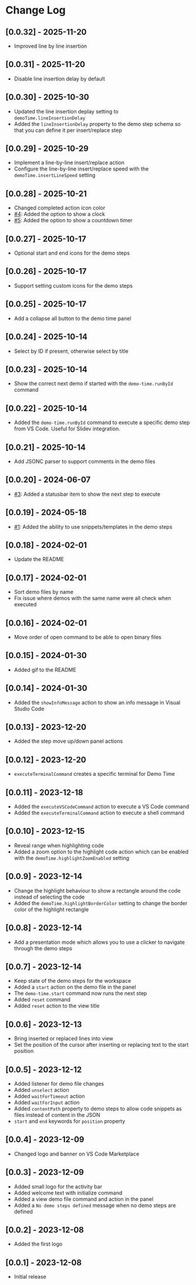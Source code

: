 # Change Log

## [0.0.32] - 2025-11-20

- Improved line by line insertion

## [0.0.31] - 2025-11-20

- Disable line insertion delay by default

## [0.0.30] - 2025-10-30

- Updated the line insertion deplay setting to `demoTime.lineInsertionDelay`
- Added the `lineInsertionDelay` property to the demo step schema so that you can define it per insert/replace step

## [0.0.29] - 2025-10-29

- Implement a line-by-line insert/replace action
- Configure the line-by-line insert/replace speed with the `demoTime.insertLineSpeed` setting

## [0.0.28] - 2025-10-21

- Changed completed action icon color
- [#4](https://github.com/estruyf/vscode-demo-time/issues/4): Added the option to show a clock
- [#5](https://github.com/estruyf/vscode-demo-time/issues/5): Added the option to show a countdown timer

## [0.0.27] - 2025-10-17

- Optional start and end icons for the demo steps

## [0.0.26] - 2025-10-17

- Support setting custom icons for the demo steps

## [0.0.25] - 2025-10-17

- Add a collapse all button to the demo time panel

## [0.0.24] - 2025-10-14

- Select by ID if present, otherwise select by title

## [0.0.23] - 2025-10-14

- Show the correct next demo if started with the `demo-time.runById` command

## [0.0.22] - 2025-10-14

- Added the `demo-time.runById` command to execute a specific demo step from VS Code. Useful for Slidev integration.

## [0.0.21] - 2025-10-14

- Add JSONC parser to support comments in the demo files

## [0.0.20] - 2024-06-07

- [#3](https://github.com/estruyf/vscode-demo-time/issues/3): Added a statusbar item to show the next step to execute

## [0.0.19] - 2024-05-18

- [#1](https://github.com/estruyf/vscode-demo-time/issues/1): Added the ability to use snippets/templates in the demo steps

## [0.0.18] - 2024-02-01

- Update the README

## [0.0.17] - 2024-02-01

- Sort demo files by name
- Fix issue where demos with the same name were all check when executed

## [0.0.16] - 2024-02-01

- Move order of open command to be able to open binary files

## [0.0.15] - 2024-01-30

- Added gif to the README

## [0.0.14] - 2024-01-30

- Added the `showInfoMessage` action to show an info message in Visual Studio Code

## [0.0.13] - 2023-12-20

- Added the step move up/down panel actions

## [0.0.12] - 2023-12-20

- `executeTerminalCommand` creates a specific terminal for Demo Time

## [0.0.11] - 2023-12-18

- Added the `executeVSCodeCommand` action to execute a VS Code command
- Added the `executeTerminalCommand` action to execute a shell command

## [0.0.10] - 2023-12-15

- Reveal range when highlighting code
- Added a zoom option to the highlight code action which can be enabled with the `demoTime.highlightZoomEnabled` setting

## [0.0.9] - 2023-12-14

- Change the highlight behaviour to show a rectangle around the code instead of selecting the code
- Added the `demoTime.highlightBorderColor` setting to change the border color of the highlight rectangle

## [0.0.8] - 2023-12-14

- Add a presentation mode which allows you to use a clicker to navigate through the demo steps

## [0.0.7] - 2023-12-14

- Keep state of the demo steps for the workspace
- Added a `start` action on the demo file in the panel
- The `demo-time.start` command now runs the next step
- Added `reset` command
- Added `reset` action to the view title

## [0.0.6] - 2023-12-13

- Bring inserted or replaced lines into view
- Set the position of the cursor after inserting or replacing text to the start position

## [0.0.5] - 2023-12-12

- Added listener for demo file changes
- Added `unselect` action
- Added `waitForTimeout` action
- Added `waitForInput` action
- Added `contentPath` property to demo steps to allow code snippets as files instead of content in the JSON
- `start` and `end` keywords for `position` property

## [0.0.4] - 2023-12-09

- Changed logo and banner on VS Code Marketplace

## [0.0.3] - 2023-12-09

- Added small logo for the activity bar
- Added welcome text with initialize command
- Added a view demo file command and action in the panel
- Added a `No demo steps defined` message when no demo steps are defined

## [0.0.2] - 2023-12-08

- Added the first logo

## [0.0.1] - 2023-12-08

- Initial release
